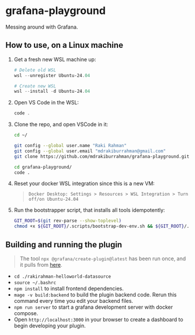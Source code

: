 # grafana-playground

Messing around with Grafana.

## How to use, on a Linux machine

1. Get a fresh new WSL machine up:

   ```powershell
   # Delete old WSL
   wsl --unregister Ubuntu-24.04

   # Create new WSL
   wsl --install -d Ubuntu-24.04
   ```

1. Open VS Code in the WSL:

   ```powershell
   code .
   ```

1. Clone the repo, and open VSCode in it:

   ```bash
   cd ~/

   git config --global user.name "Raki Rahman"
   git config --global user.email "mdrakiburrahman@gmail.com"
   git clone https://github.com/mdrakiburrahman/grafana-playground.git

   cd grafana-playground/
   code .
   ```

1. Reset your docker WSL integration since this is a new VM:

   > `Docker Desktop: Settings > Resources > WSL Integration > Turn off/on Ubuntu-24.04`

1. Run the bootstrapper script, that installs all tools idempotently:

   ```bash
   GIT_ROOT=$(git rev-parse --show-toplevel)
   chmod +x ${GIT_ROOT}/.scripts/bootstrap-dev-env.sh && ${GIT_ROOT}/.scripts/bootstrap-dev-env.sh
   ```

## Building and running the plugin

> The tool `npx @grafana/create-plugin@latest` has been run once, and it pulls from [here](https://github.com/grafana/grafana-plugin-examples/tree/main/examples/datasource-basic).

* `cd ./rakirahman-helloworld-datasource`
* `source ~/.bashrc`
* `npm install` to install frontend dependencies.
* `mage -v build:backend` to build the plugin backend code. Rerun this command every time you edit your backend files.
* `npm run server` to start a grafana development server with docker compose.
* Open `http://localhost:3000` in your browser to create a dashboard to begin developing your plugin.